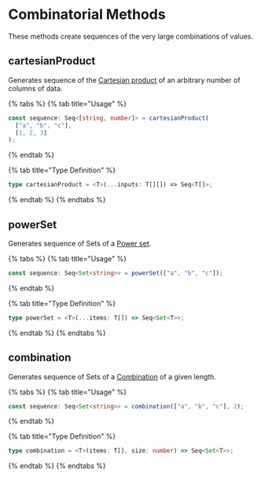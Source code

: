 # Combinatorial Methods

These methods create sequences of the very large combinations of values.

## cartesianProduct

Generates sequence of the [Cartesian product](https://en.wikipedia.org/wiki/Cartesian_product) of an arbitrary number of columns of data.

{% tabs %}
{% tab title="Usage" %}

```typescript
const sequence: Seq<[string, number]> = cartesianProduct(
  ["a", "b", "c"],
  [1, 2, 3]
);
```

{% endtab %}

{% tab title="Type Definition" %}

```typescript
type cartesianProduct = <T>(...inputs: T[][]) => Seq<T[]>;
```

{% endtab %}
{% endtabs %}

## powerSet

Generates sequence of Sets of a [Power set](https://en.wikipedia.org/wiki/Power_set).

{% tabs %}
{% tab title="Usage" %}

```typescript
const sequence: Seq<Set<string>> = powerSet(["a", "b", "c"]);
```

{% endtab %}

{% tab title="Type Definition" %}

```typescript
type powerSet = <T>(...items: T[]) => Seq<Set<T>>;
```

{% endtab %}
{% endtabs %}

## combination

Generates sequence of Sets of a [Combination](https://en.wikipedia.org/wiki/Combination) of a given length.

{% tabs %}
{% tab title="Usage" %}

```typescript
const sequence: Seq<Set<string>> = combination(["a", "b", "c"], 2);
```

{% endtab %}

{% tab title="Type Definition" %}

```typescript
type combination = <T>(items: T[], size: number) => Seq<Set<T>>;
```

{% endtab %}
{% endtabs %}
